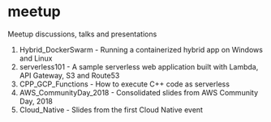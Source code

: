 # meetup
Meetup discussions, talks and presentations
<br/>
1. Hybrid_DockerSwarm - Running a containerized hybrid app on Windows and Linux
2. serverless101 - A sample serverless web application built with Lambda, API Gateway, S3 and Route53
3. CPP_GCP_Functions - How to execute C++ code as serverless
4. AWS_CommunityDay_2018 - Consolidated slides from AWS Community Day, 2018
5. Cloud_Native - Slides from the first Cloud Native event
